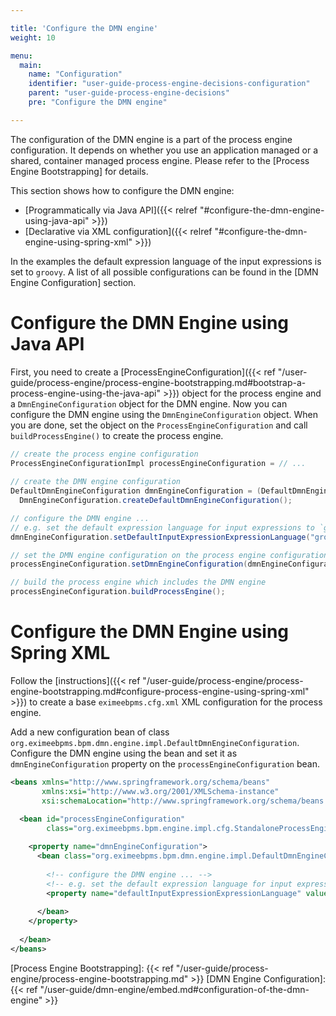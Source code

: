 ```yaml
---

title: 'Configure the DMN engine'
weight: 10

menu:
  main:
    name: "Configuration"
    identifier: "user-guide-process-engine-decisions-configuration"
    parent: "user-guide-process-engine-decisions"
    pre: "Configure the DMN engine"

---
```


The configuration of the DMN engine is a part of the process engine configuration. It depends on whether you use an application managed or a shared, container managed process engine. Please refer to the [Process Engine Bootstrapping] for details.

This section shows how to configure the DMN engine:

* [Programmatically via Java API]({{< relref "#configure-the-dmn-engine-using-java-api" >}})
* [Declarative via XML configuration]({{< relref "#configure-the-dmn-engine-using-spring-xml" >}})

In the examples the default expression language of the input expressions is set to `groovy`. A list of all possible configurations can be found in the [DMN Engine Configuration] section.

# Configure the DMN Engine using Java API

First, you need to create a [ProcessEngineConfiguration]({{< ref "/user-guide/process-engine/process-engine-bootstrapping.md#bootstrap-a-process-engine-using-the-java-api" >}}) object for the process engine and a `DmnEngineConfiguration` object for the DMN engine. Now you can configure the DMN engine using the `DmnEngineConfiguration` object. When you are done, set the object on the `ProcessEngineConfiguration` and call `buildProcessEngine()` to create the process engine.

```java
// create the process engine configuration
ProcessEngineConfigurationImpl processEngineConfiguration = // ...
    
// create the DMN engine configuration    
DefaultDmnEngineConfiguration dmnEngineConfiguration = (DefaultDmnEngineConfiguration) 
  DmnEngineConfiguration.createDefaultDmnEngineConfiguration();

// configure the DMN engine ...
// e.g. set the default expression language for input expressions to `groovy`
dmnEngineConfiguration.setDefaultInputExpressionExpressionLanguage("groovy");

// set the DMN engine configuration on the process engine configuration
processEngineConfiguration.setDmnEngineConfiguration(dmnEngineConfiguration);

// build the process engine which includes the DMN engine
processEngineConfiguration.buildProcessEngine();
```

# Configure the DMN Engine using Spring XML

Follow the [instructions]({{< ref "/user-guide/process-engine/process-engine-bootstrapping.md#configure-process-engine-using-spring-xml" >}}) to create a base `eximeebpms.cfg.xml` XML configuration for the process engine. 

Add a new configuration bean of class `org.eximeebpms.bpm.dmn.engine.impl.DefaultDmnEngineConfiguration`. Configure the DMN engine using the bean and set it as `dmnEngineConfiguration` property on the `processEngineConfiguration` bean. 

```xml
<beans xmlns="http://www.springframework.org/schema/beans" 
       xmlns:xsi="http://www.w3.org/2001/XMLSchema-instance"
       xsi:schemaLocation="http://www.springframework.org/schema/beans http://www.springframework.org/schema/beans/spring-beans.xsd">

  <bean id="processEngineConfiguration" 
        class="org.eximeebpms.bpm.engine.impl.cfg.StandaloneProcessEngineConfiguration">
  
    <property name="dmnEngineConfiguration">
      <bean class="org.eximeebpms.bpm.dmn.engine.impl.DefaultDmnEngineConfiguration">
        
        <!-- configure the DMN engine ... --> 
        <!-- e.g. set the default expression language for input expressions to `groovy` -->
        <property name="defaultInputExpressionExpressionLanguage" value="groovy" />
        
      </bean>
    </property>
    
  </bean>
</beans>
```

[Process Engine Bootstrapping]: {{< ref "/user-guide/process-engine/process-engine-bootstrapping.md" >}}
[DMN Engine Configuration]: {{< ref "/user-guide/dmn-engine/embed.md#configuration-of-the-dmn-engine" >}}

